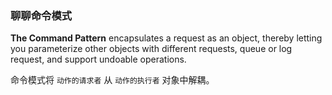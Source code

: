 ### 聊聊命令模式

**The Command Pattern** encapsulates a request as an object, thereby letting you parameterize other objects with different requests, queue or log request, and support undoable operations.

命令模式将  `动作的请求者` 从  `动作的执行者` 对象中解耦。